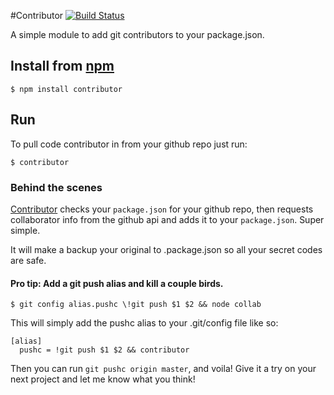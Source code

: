 #Contributor [![Build Status](https://magnum.travis-ci.com/jklb/chassis.png?token=uGisoz3mnYP4xoJZZT2Q)](https://magnum.travis-ci.com/jklb/chassis)

A simple module to add git contributors to your package.json.

## Install from [npm](https://www.npmjs.org/package/contributor)

    $ npm install contributor


## Run

To pull code contributor in from your github repo just run:
	
	$ contributor


### Behind the scenes

[Contributor](http://labs.jklb.co/contributor) checks your `package.json` for your github repo, then requests collaborator info from the github api and adds it to your `package.json`. Super simple.

It will make a backup your original to .package.json so all your secret codes are safe.


#### Pro tip: Add a git push alias and kill a couple birds.
	$ git config alias.pushc \!git push $1 $2 && node collab
	
This will simply add the pushc alias to your .git/config file like so:

	[alias]
	  pushc = !git push $1 $2 && contributor
	  
Then you can run `git pushc origin master`, and voila! Give it a try on your next project and let me know what you think!
